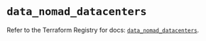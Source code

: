 # `data_nomad_datacenters`

Refer to the Terraform Registry for docs: [`data_nomad_datacenters`](https://registry.terraform.io/providers/hashicorp/nomad/2.5.1/docs/data-sources/datacenters).
